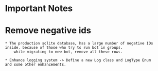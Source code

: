 # Important Notes

# Remove negative ids
    * The production sqlite database, has a large number of negative IDs inside, because of those who try to run bot in groups.
        while migrating to new bot, remove all these rows.

    * Enhance logging system -> Define a new Log class and LogType Enum and some other enhancements.